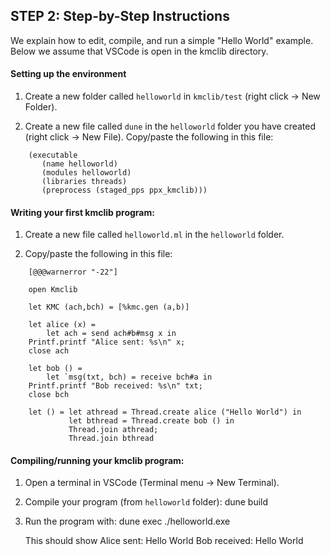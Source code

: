 
## STEP 2: Step-by-Step Instructions

We explain how to edit, compile, and run a simple "Hello World"
example. Below we assume that VSCode is open in the kmclib directory.


#### Setting up the environment 

1. Create a new folder called `helloworld` in `kmclib/test` (right
click -> New Folder).

2. Create a new file called `dune` in the `helloworld` folder you have
 created (right click -> New File). Copy/paste the following in this file:
 
 ```
	 (executable		
		(name helloworld)
		(modules helloworld)
		(libraries threads) 
		(preprocess (staged_pps ppx_kmclib)))
```
		

#### Writing your first kmclib program:

1. Create a new file called `helloworld.ml` in the `helloworld` folder.

2. Copy/paste the following in this file:

```
	[@@@warnerror "-22"]

	open Kmclib

	let KMC (ach,bch) = [%kmc.gen (a,b)]

	let alice (x) =
		let ach = send ach#b#msg x in 
    Printf.printf "Alice sent: %s\n" x;
    close ach

	let bob () =
		let `msg(txt, bch) = receive bch#a in
    Printf.printf "Bob received: %s\n" txt;
    close bch

	let () = let athread = Thread.create alice ("Hello World") in 
	         let bthread = Thread.create bob () in 
             Thread.join athread;
             Thread.join bthread
```


#### Compiling/running your kmclib program:

1. Open a terminal in VSCode (Terminal menu -> New Terminal).

2. Compile your program (from `helloworld` folder):
	dune build	

3. Run the program with:
	dune exec ./helloworld.exe

   This should show
   Alice sent: Hello World
   Bob received: Hello World

	


